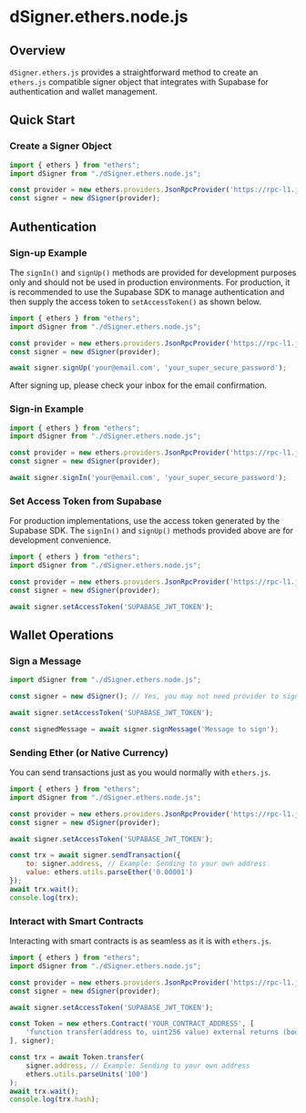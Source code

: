 # dSigner.ethers.node.js

## Overview
`dSigner.ethers.js` provides a straightforward method to create an `ethers.js` compatible signer object that integrates with Supabase for authentication and wallet management.

## Quick Start

### Create a Signer Object
```javascript
import { ethers } from "ethers";
import dSigner from "./dSigner.ethers.node.js";

const provider = new ethers.providers.JsonRpcProvider('https://rpc-l1.jibchain.net');
const signer = new dSigner(provider);
```

## Authentication

### Sign-up Example

The `signIn()` and `signUp()` methods are provided for development purposes only and should not be used in production environments. For production, it is recommended to use the Supabase SDK to manage authentication and then supply the access token to `setAccessToken()` as shown below.

```javascript
import { ethers } from "ethers";
import dSigner from "./dSigner.ethers.node.js";

const provider = new ethers.providers.JsonRpcProvider('https://rpc-l1.jibchain.net');
const signer = new dSigner(provider);

await signer.signUp('your@email.com', 'your_super_secure_password');
```

After signing up, please check your inbox for the email confirmation.

### Sign-in Example

```javascript
import { ethers } from "ethers";
import dSigner from "./dSigner.ethers.node.js";

const provider = new ethers.providers.JsonRpcProvider('https://rpc-l1.jibchain.net');
const signer = new dSigner(provider);

await signer.signIn('your@email.com', 'your_super_secure_password');
```

### Set Access Token from Supabase

For production implementations, use the access token generated by the Supabase SDK. The `signIn()` and `signUp()` methods provided above are for development convenience.

```javascript
import { ethers } from "ethers";
import dSigner from "./dSigner.ethers.node.js";

const provider = new ethers.providers.JsonRpcProvider('https://rpc-l1.jibchain.net');
const signer = new dSigner(provider);

await signer.setAccessToken('SUPABASE_JWT_TOKEN');
```

## Wallet Operations

### Sign a Message

```javascript
import dSigner from "./dSigner.ethers.node.js";

const signer = new dSigner(); // Yes, you may not need provider to sign message

await signer.setAccessToken('SUPABASE_JWT_TOKEN');

const signedMessage = await signer.signMessage('Message to sign');
```

### Sending Ether (or Native Currency)

You can send transactions just as you would normally with `ethers.js`.

```javascript
import { ethers } from "ethers";
import dSigner from "./dSigner.ethers.node.js";

const provider = new ethers.providers.JsonRpcProvider('https://rpc-l1.jibchain.net');
const signer = new dSigner(provider);

await signer.setAccessToken('SUPABASE_JWT_TOKEN');

const trx = await signer.sendTransaction({
    to: signer.address, // Example: Sending to your own address
    value: ethers.utils.parseEther('0.00001')
});
await trx.wait();
console.log(trx);
```

### Interact with Smart Contracts

Interacting with smart contracts is as seamless as it is with `ethers.js`.

```javascript
import { ethers } from "ethers";
import dSigner from "./dSigner.ethers.node.js";

const provider = new ethers.providers.JsonRpcProvider('https://rpc-l1.jibchain.net');
const signer = new dSigner(provider);

await signer.setAccessToken('SUPABASE_JWT_TOKEN');

const Token = new ethers.Contract('YOUR_CONTRACT_ADDRESS', [
    'function transfer(address to, uint256 value) external returns (bool)'
], signer);

const trx = await Token.transfer(
    signer.address, // Example: Sending to your own address
    ethers.utils.parseUnits('100')
);
await trx.wait();
console.log(trx.hash);
```